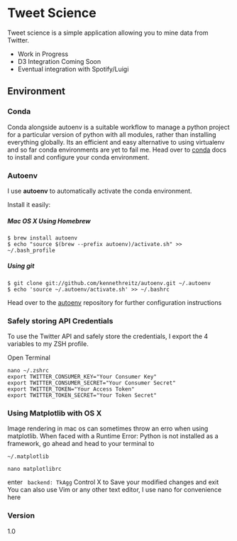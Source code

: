 # Tweet Science

Tweet science is a simple application allowing you to mine data from Twitter.

  - Work in Progress
  - D3 Integration Coming Soon
  - Eventual integration with Spotify/Luigi


  ## Environment

  ### Conda

  Conda alongside autoenv is a suitable workflow to manage a python project for a particular version of python with all modules, rather than installing everything globally. Its an efficient and easy alternative to using virtualenv and so far conda environments are yet to fail me.
  Head over to [conda](http://conda.pydata.org/docs/install/quick.html) docs to install and configure your conda environment.


  ### Autoenv

  I use **autoenv** to automatically activate the conda environment.

  Install it easily:

  ##### Mac OS X Using Homebrew

  ```
  $ brew install autoenv
  $ echo "source $(brew --prefix autoenv)/activate.sh" >> ~/.bash_profile

  ```

  ##### Using git

  ```
  $ git clone git://github.com/kennethreitz/autoenv.git ~/.autoenv
  $ echo 'source ~/.autoenv/activate.sh' >> ~/.bashrc
  ```

  Head over to the [autoenv](https://github.com/kennethreitz/autoenv) repository for further configuration instructions


  ### Safely storing API Credentials

  To use the Twitter API and safely store the credentials, I export the 4 variables to my ZSH profile.

  Open Terminal

  ```
  nano ~/.zshrc
  export TWITTER_CONSUMER_KEY="Your Consumer Key"
  export TWITTER_CONSUMER_SECRET="Your Consumer Secret"
  export TWITTER_TOKEN="Your Access Token"
  export TWITTER_TOKEN_SECRET="Your Token Secret"
  ```


  ### Using Matplotlib with OS X
  Image rendering in mac os can sometimes throw an erro when using matplotlib.
  When faced with a Runtime Error: Python is not installed as a framework, go ahead and head to your terminal to
  ```
  ~/.matplotlib
  ```
  ```
  nano matplotlibrc
  ```
  enter ``` backend: TkAgg```
  Control X to Save your modified changes and exit
  You can also use Vim or any other text editor, I use nano for convenience here
  
  ### Version
  1.0
